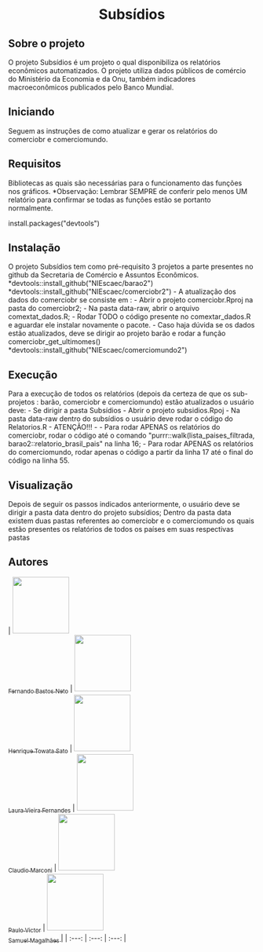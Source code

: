 <h1 align="center"> Subsídios </h1>

<!-- Sobre o projeto -->
## Sobre o projeto 
  O projeto Subsídios é um projeto o qual disponibiliza os relatórios econômicos automatizados. O projeto utiliza dados públicos de comércio do Ministério da Economia e da Onu, também indicadores macroeconômicos publicados pelo Banco Mundial. 
  
## Iniciando 
  Seguem as instruções de como atualizar e gerar os relatórios do comerciobr e comerciomundo. 

## Requisitos 
   Bibliotecas as quais são necessárias para o funcionamento das funções nos gráficos.
   *Observação: Lembrar SEMPRE de conferir pelo menos UM relatório para confirmar se todas as funções estão se portanto normalmente.
   
   install.packages("devtools")

## Instalação 
  O projeto Subsídios tem como pré-requisito 3 projetos a parte presentes no github da Secretaria de Comércio e Assuntos Econômicos.
  *devtools::install_github("NIEscaec/barao2")
  *devtools::install_github("NIEscaec/comerciobr2")
    - A atualização dos dados do comerciobr se consiste em :
    - Abrir o projeto comerciobr.Rproj na pasta do comerciobr2;
    - Na pasta data-raw, abrir o arquivo comextat_dados.R;
    - Rodar TODO o código presente no comextar_dados.R e aguardar ele instalar novamente o pacote. 
    - Caso haja dúvida se os dados estão atualizados, deve se dirigir ao projeto barão e rodar a função comerciobr_get_ultimomes()
  *devtools::install_github("NIEscaec/comerciomundo2")
  
<!-- Execução -->

## Execução
  Para a execução de todos os relatórios (depois da certeza de que os sub-projetos : barão, comerciobr e comerciomundo) estão atualizados o usuário deve:
      - Se dirigir a pasta Subsídios
      - Abrir o projeto subsidios.Rpoj 
      - Na pasta data-raw dentro do subsídios o usuário deve rodar o código do Relatorios.R 
      - ATENÇÃO!!! - 
      - Para rodar APENAS os relatórios do comerciobr, rodar o código até o comando "purrr::walk(lista_paises_filtrada, barao2::relatorio_brasil_pais" na linha 16;
      - Para rodar APENAS os relatórios do comerciomundo, rodar apenas o código a partir da linha 17 até o final do código na linha 55.

 ## Visualização 
  Depois de seguir os passos indicados anteriormente, o usuário deve se dirigir a pasta data dentro do projeto subsídios;
  Dentro da pasta data existem duas pastas referentes ao comerciobr e o comerciomundo os quais estão presentes os relatórios de todos os países em suas respectivas pastas 
  
 ## Autores

| [<img src="https://avatars.githubusercontent.com/u/37356058?v=4" width=115><br><sub>Fernando Bastos Neto</sub>](https://github.com/fernandobastosneto) |  [<img src="https://avatars.githubusercontent.com/u/30351153?v=4" width=115><br><sub>Henrique Towata Sato</sub>](https://github.com/HenriqueSato) |  [<img src="https://avatars.githubusercontent.com/u/8989346?v=4" width=115><br><sub>Laura Vieira Fernandes</sub>](https://github.com/l2v6f) |   [<img src="https://avatars.githubusercontent.com/u/8989346?v=4" width=115><br><sub>Claudio Marconi</sub>](https://github.com/l2v6f) |  [<img src="https://avatars.githubusercontent.com/u/8989346?v=4" width=115><br><sub>Paulo Victor</sub>](https://github.com/costapaulovictor) |   [<img src="https://avatars.githubusercontent.com/u/8989346?v=4" width=115><br><sub>Samuel Magalhães </sub>](https://github.com/samuelitamaraty) |
| :---: | :---: | :---: |

  
